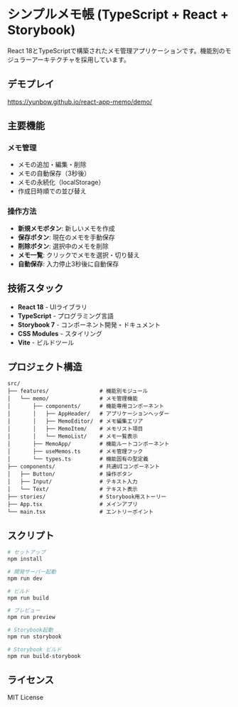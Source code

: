 # シンプルメモ帳 (TypeScript + React + Storybook)

React 18とTypeScriptで構築されたメモ管理アプリケーションです。機能別のモジュラーアーキテクチャを採用しています。

## デモプレイ
https://yunbow.github.io/react-app-memo/demo/

## 主要機能

### メモ管理
- メモの追加・編集・削除
- メモの自動保存（3秒後）
- メモの永続化（localStorage）
- 作成日時順での並び替え

### 操作方法
- **新規メモボタン**: 新しいメモを作成
- **保存ボタン**: 現在のメモを手動保存
- **削除ボタン**: 選択中のメモを削除
- **メモ一覧**: クリックでメモを選択・切り替え
- **自動保存**: 入力停止3秒後に自動保存

## 技術スタック

- **React 18** - UIライブラリ
- **TypeScript** - プログラミング言語
- **Storybook 7** - コンポーネント開発・ドキュメント
- **CSS Modules** - スタイリング
- **Vite** - ビルドツール

## プロジェクト構造

```
src/
├── features/                # 機能別モジュール
│   └── memo/                # メモ管理機能
│       ├── components/      # 機能専用コンポーネント
│       │   ├── AppHeader/   # アプリケーションヘッダー
│       │   ├── MemoEditor/  # メモ編集エリア
│       │   ├── MemoItem/    # メモリスト項目
│       │   └── MemoList/    # メモ一覧表示
│       ├── MemoApp/         # 機能ルートコンポーネント
│       ├── useMemos.ts      # メモ管理フック
│       └── types.ts         # 機能固有の型定義
├── components/              # 共通UIコンポーネント
│   ├── Button/              # 操作ボタン
│   ├── Input/               # テキスト入力
│   └── Text/                # テキスト表示
├── stories/                 # Storybook用ストーリー
├── App.tsx                  # メインアプリ
└── main.tsx                 # エントリーポイント
```

## スクリプト

```bash
# セットアップ
npm install

# 開発サーバー起動
npm run dev

# ビルド
npm run build

# プレビュー
npm run preview

# Storybook起動
npm run storybook

# Storybook ビルド
npm run build-storybook
```

## ライセンス

MIT License